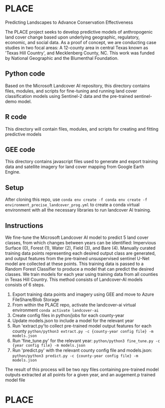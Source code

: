 # PLACE
Predicting Landscapes to Advance Conservation Effectiveness

The PLACE project seeks to develop predictive models of anthropogenic land cover change based upon underlying geographic, regulatory, economic, and social data. As a proof of concept, we are conducting case studies in two focal areas: A 12-county area in central Texas known as 'Texas Hill Country', and Mecklenberg County, NC.
This work was funded by National Geographic and the Blumenthal Foundation.

## Python code
Based on the Microsoft Landcover AI repository, this directory contains files, modules, and scripts for fine-tuning and running land cover classification models using Sentinel-2 data and the pre-trained sentinel-demo model.

## R code
This directory will contain files, modules, and scripts for creating and fitting predictive models

## GEE code
This directory contains javascript files used to generate and export training data and satellite imagery for land cover mapping from Google Earth Engine.

## Setup
After cloning this repo, use `conda env create -f conda env create -f environment_precise_landcover_prog.yml` to create a conda virtual environment with all the necessary libraries to run landcover AI training.

## Instructions
We fine-tune the Microsoft Landcover AI model to predict 5 land cover classes, from which changes between years can be identified:
Impervious Surface (0), Forest (1), Water (2), Field (3), and Bare (4). Manually curated training data points representing each desired output class are generated, and output features from the pre-trained unsuspervised sentinel U-Net model are collected at these points. This training data is passed to a Random Forest Classifier to produce a model that can predict the desired classes. We train models for each year using training data from all counties in Texas Hill Country. This method consists of Landcover-AI models consists of 6 steps.
1. Export training data points and imagery using GEE and move to Azure FileShare/Blob Storage
2. From within the PLACE repo, activate the landcover-ai virtual environment `conda activate landcover-ai`
3. Create config files in python/jobs for each county-year
4. Update models.json to include a model for the relevant year
5. Run 'extract.py'to collect pre-trained model output features for each county `python/python3 extract.py -c {county-year config file} -m models.json`
6. Run 'fine_tune.py' for the relevant year: `python/python3 fine_tune.py -c {year config file} -m models.json`
7. Run 'predict.py' with the relevant county config file and models.json: `python/python3 predict.py -c {county-year config file} -m models.json`

The result of this process will be two npy files containing pre-trained model outputs extracted at all points for a given year, and an augement.p trained model file
# PLACE
